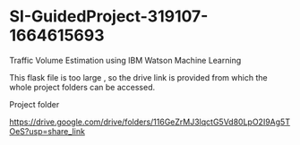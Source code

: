 # SI-GuidedProject-319107-1664615693
Traffic Volume Estimation using IBM Watson Machine Learning

This flask file is too large , so the drive link is provided from which the whole project folders can be accessed.

Project folder

https://drive.google.com/drive/folders/116GeZrMJ3lqctG5Vd80LpO2I9Ag5TOeS?usp=share_link
